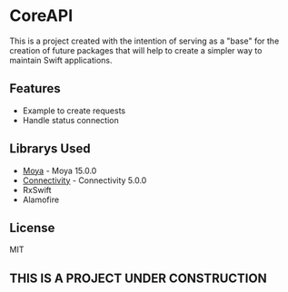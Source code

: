 # CoreAPI
This is a project created with the intention of serving as a "base" for the creation of future packages that will help to create a simpler way to maintain Swift applications. 

## Features
- Example to create requests
- Handle status connection

## Librarys Used
- [Moya](https://github.com/Moya/Moya.git) - Moya 15.0.0
- [Connectivity](https://github.com/rwbutler/connectivity) - Connectivity 5.0.0
- RxSwift
- Alamofire

## License

MIT

## THIS IS A PROJECT UNDER CONSTRUCTION
